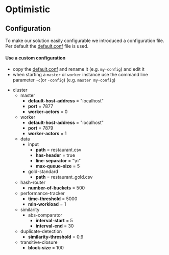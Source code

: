 # Optimistic

## Configuration

To make our solution easily configurable we introduced a configuration file.
Per default the [default.conf](/src/main/resources/default.conf) file is used.

#### Use a custom configuration
* copy the [default.conf](/src/main/resources/default.conf) and rename it (e.g. `my-config`) and edit it
* when starting a `master` or `worker` instance use the command line parameter `-c`(or `-config`) (e.g. `master my-config`)


- cluster
    - master
        - **default-host-address** = "localhost"
		- **port** = 7877
		- **worker-actors** = 0
    - worker 
        - **default-host-address** = "localhost"
        - **port** = 7879
        - **worker-actors** = 1
	- data
		- input
			- **path** = restaurant.csv
			- **has-header** = true
			- **line-separator** = "\n"
			- **max-queue-size** = 5
		- gold-standard
			- **path** = restaurant_gold.csv
	- hash-router
		- **number-of-buckets** = 500
	- performance-tracker
		- **time-threshold** = 5000
		- **min-workload** = 1
	- similarity 
		- abs-comparator
			- **interval-start** = 5
			- **interval-end** = 30
	- duplicate-detection
		- **similarity-threshold** = 0.9
	- transitive-closure
		- **block-size** = 100
